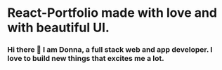 # React-Portfolio made with love and with beautiful UI.



### Hi there 👋 I am Donna, a full stack web and app developer. I love to build new things that excites me a lot.


